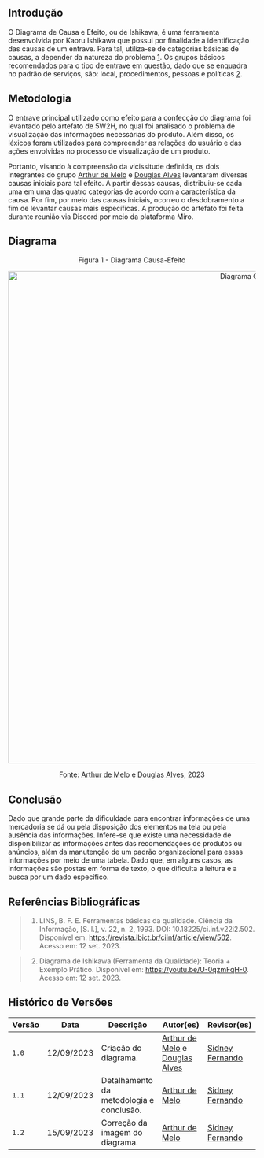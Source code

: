## Introdução

O Diagrama de Causa e Efeito, ou de Ishikawa, é uma ferramenta desenvolvida por Kaoru Ishikawa que possui por finalidade a identificação das causas de um entrave. Para tal, utiliza-se de categorias básicas de causas, a depender da natureza do problema [1](#referências-bibliográficas). Os grupos básicos recomendados para o tipo de entrave em questão, dado que se enquadra no padrão de serviços, são: local, procedimentos, pessoas e políticas [2](#referências-bibliográficas). 

## Metodologia 

O entrave principal utilizado como efeito para a confecção do diagrama foi levantado pelo artefato de 5W2H, no qual foi analisado o problema de visualização das informações necessárias do produto. Além disso, os léxicos foram utilizados para compreender as relações do usuário e das ações envolvidas no processo de visualização de um produto.

Portanto, visando à compreensão da vicissitude definida, os dois integrantes do grupo [Arthur de Melo](https://github.com/arthurmlv) e [Douglas Alves](https://github.com/dougalvs) levantaram diversas causas iniciais para tal efeito. A partir dessas causas, distribuiu-se cada uma em uma das quatro categorias de acordo com a característica da causa. Por fim, por meio das causas iniciais, ocorreu o desdobramento a fim de levantar causas mais específicas. A produção do artefato foi feita durante reunião via Discord por meio da plataforma Miro.

## Diagrama 

<!-- <iframe width="768" height="432" src="https://miro.com/app/live-embed/uXjVMmeFF9o=/?moveToViewport=1971,-1737,3492,1730&embedId=192965594030" frameborder="0" scrolling="no" allow="fullscreen; clipboard-read; clipboard-write" allowfullscreen></iframe> -->

<center>

Figura 1 - Diagrama Causa-Efeito

<p align="center">
    <a href="assets/diagrama-causa-efeito.png"><img src="assets/diagrama-causa-efeito.png" alt="Diagrama Causa-Efeito" width="1000"/></a></br>
</p>

<font>Fonte: [Arthur de Melo](https://github.com/arthurmlv) e [Douglas Alves](https://github.com/dougalvs), 2023</font>

</center>

## Conclusão

Dado que grande parte da dificuldade para encontrar informações de uma mercadoria se dá ou pela disposição dos elementos na tela ou pela ausência das informações. Infere-se que existe uma necessidade de disponibilizar as informações antes das recomendações de produtos ou anúncios, além da manutenção de um padrão organizacional para essas informações por meio de uma tabela. Dado que, em alguns casos, as informações são postas em forma de texto, o que dificulta a leitura e a busca por um dado específico.

## Referências Bibliográficas

> 1. LINS, B. F. E. Ferramentas básicas da qualidade. Ciência da Informação, [S. l.], v. 22, n. 2, 1993. DOI: 10.18225/ci.inf.v22i2.502. Disponível em: https://revista.ibict.br/ciinf/article/view/502. Acesso em: 12 set. 2023.

> 2. Diagrama de Ishikawa (Ferramenta da Qualidade): Teoria + Exemplo Prático. Disponível em: <https://youtu.be/U-0qzmFqH-0>. Acesso em: 12 set. 2023.

## Histórico de Versões

| Versão | Data       | Descrição                                    | Autor(es)                                        | Revisor(es)                                      |
| ------ | ---------- | -------------------------------------------- | ------------------------------------------------ | ------------------------------------------------ |
| `1.0`  | 12/09/2023 | Criação do diagrama.                           | [Arthur de Melo](https://github.com/arthurmlv) e [Douglas Alves](https://github.com/dougalvs) | [Sidney Fernando](https://github.com/nando3d3) |
| `1.1`  | 12/09/2023 | Detalhamento da metodologia e conclusão.             | [Arthur de Melo](https://github.com/arthurmlv) | [Sidney Fernando](https://github.com/nando3d3) |
| `1.2`  | 15/09/2023 | Correção da imagem do diagrama.             | [Arthur de Melo](https://github.com/arthurmlv) | [Sidney Fernando](https://github.com/nando3d3) |
